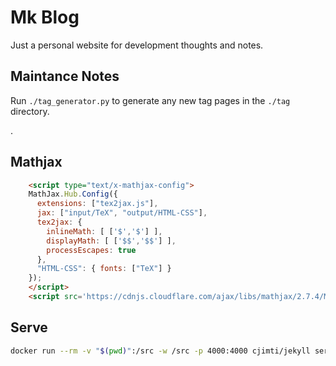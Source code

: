 # Mk Blog

Just a personal website for development thoughts and notes.


## Maintance Notes

Run `./tag_generator.py` to generate any new tag pages in the `./tag` directory.

.


## Mathjax

```html
    <script type="text/x-mathjax-config">
    MathJax.Hub.Config({
      extensions: ["tex2jax.js"],
      jax: ["input/TeX", "output/HTML-CSS"],
      tex2jax: {
        inlineMath: [ ['$','$'] ],
        displayMath: [ ['$$','$$'] ],
        processEscapes: true
      },
      "HTML-CSS": { fonts: ["TeX"] }
    });
    </script>
    <script src='https://cdnjs.cloudflare.com/ajax/libs/mathjax/2.7.4/MathJax.js' async></script>
```

## Serve

```bash
docker run --rm -v "$(pwd)":/src -w /src -p 4000:4000 cjimti/jekyll serve --incremental -H 0.0.0.0
```